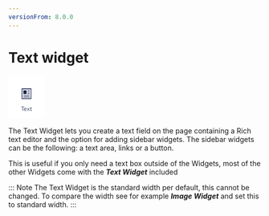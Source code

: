 ```yaml
---
versionFrom: 8.0.0
---
```


# Text widget

![movePage.jpg](images/The-Text-Widget1.png)

The Text Widget lets you create a text field on the page containing a Rich text editor and the option for adding sidebar widgets. The sidebar widgets can be the following: a text area, links or a button.

This is useful if you only need a text box outside of the Widgets, most of the other Widgets come with the ***Text Widget*** included

::: Note
The Text Widget is the standard width per default, this cannot be changed.
To compare the width see for example ***Image Widget*** and set this to standard width.
:::
